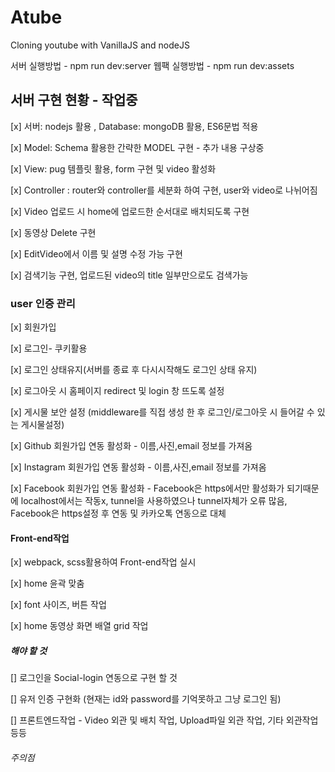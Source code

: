 # Atube

Cloning youtube with VanillaJS and nodeJS

서버 실행방법 - npm run dev:server
웹팩 실행방법 - npm run dev:assets

## 서버 구현 현황 - 작업중

[x] 서버: nodejs 활용 , Database: mongoDB 활용, ES6문법 적용

[x] Model: Schema 활용한 간략한 MODEL 구현 - 추가 내용 구상중

[x] View: pug 템플릿 활용, form 구현 및 video 활성화

[x] Controller : router와 controller를 세분화 하여 구현, user와 video로 나뉘어짐

[x] Video 업로드 시 home에 업로드한 순서대로 배치되도록 구현

[x] 동영상 Delete 구현

[x] EditVideo에서 이름 및 설명 수정 가능 구현

[x] 검색기능 구현, 업로드된 video의 title 일부만으로도 검색가능

### user 인증 관리

[x] 회원가입

[x] 로그인- 쿠키활용

[x] 로그인 상태유지(서버를 종료 후 다시시작해도 로그인 상태 유지)

[x] 로그아웃 시 홈페이지 redirect 및 login 창 뜨도록 설정

[x] 게시물 보안 설정 (middleware를 직접 생성 한 후 로그인/로그아웃 시 들어갈 수 있는 게시물설정)

[x] Github 회원가입 연동 활성화 - 이름,사진,email 정보를 가져옴

[x] Instagram 회원가입 연동 활성화 - 이름,사진,email 정보를 가져옴

[x] Facebook 회원가입 연동 활성화 - Facebook은 https에서만 활성화가 되기때문에 localhost에서는 작동x, tunnel을 사용하였으나 tunnel자체가 오류 많음,
Facebook은 https설정 후 연동 및 카카오톡 연동으로 대체

#### Front-end작업

[x] webpack, scss활용하여 Front-end작업 실시

[x] home 윤곽 맞춤

[x] font 사이즈, 버튼 작업

[x] home 동영상 화면 배열 grid 작업

##### 해야 할 것

[] 로그인을 Social-login 연동으로 구현 할 것

[] 유저 인증 구현화 (현재는 id와 password를 기억못하고 그냥 로그인 됨)

[] 프론트엔드작업 - Video 외관 및 배치 작업, Upload파일 외관 작업, 기타 외관작업 등등

###### 주의점
